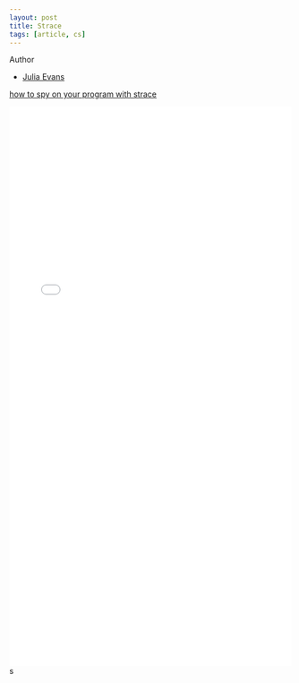 ```yaml
---
layout: post
title: Strace
tags: [article, cs]
---
```


Author

 - [Julia Evans](https://jvns.ca/)

[how to spy on your program with strace](https://jvns.ca/strace-zine-v2.pdf)

<!--more-->

<embed src="/public/docs/strace.pdf" width="100%" height="1000" type="application/pdf">s